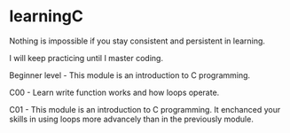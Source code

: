 # learningC

Nothing is impossible if you stay consistent and persistent in learning.

I will keep practicing until I master coding.

Beginner level - This module is an introduction to C programming. 

C00 - Learn write function works and how loops operate.

C01 - This module is an introduction to C programming. It enchanced your skills in using loops more advancely than in the previously module.
